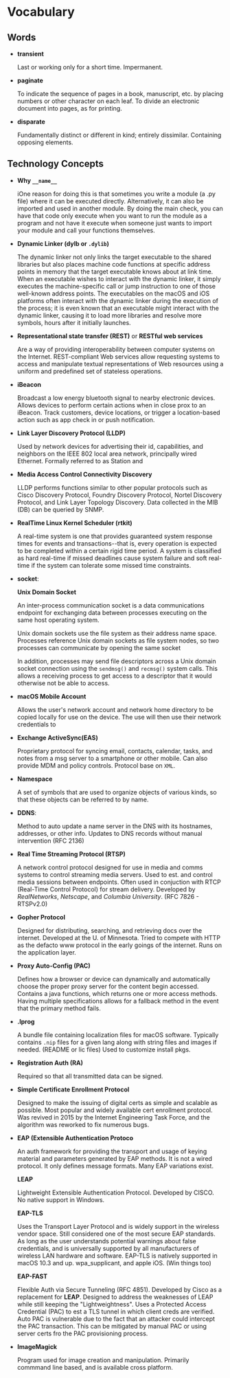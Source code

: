 # Vocabulary

## Words 

-   **transient**

    Last or working only for a short time. Impermanent.

-   **paginate**

    To indicate the sequence of pages in a book, manuscript, etc. by placing
    numbers or other character on each leaf. To divide an electronic document
    into pages, as for printing.

-   **disparate**

    Fundamentally distinct or different in kind; entirely dissimilar. Containing
    opposing elements.

## Technology Concepts 

-  **Why `__name__`** 

    iOne reason for doing this is that sometimes you write a module (a .py file)
    where it can be executed directly. Alternatively, it can also be imported
    and used in another module. By doing the main check, you can have that code
    only execute when you want to run the module as a program and not have it
    execute when someone just wants to import your module and call your 
    functions themselves.

-   **Dynamic Linker (dylb or `.dylib`)**

    The dynamic linker not only links the target executable to the shared
    libraries but also places machine code functions at specific address
    points in memory that the target executable knows about at link time.
    When an executable wishes to interact with the dynamic linker, it simply
    executes the machine-specific call or jump instruction to one of those 
    well-known address points. The executables on the macOS and iOS platforms
    often interact with the dynamic linker during the execution of the process;
    it is even known that an executable might interact with the dynamic linker,
    causing it to load more libraries and resolve more symbols, hours after it
    initially launches. 

-   **Representational state transfer (REST)** or **RESTful web services**

    Are a way of providing interoperability between computer systems on the 
    Internet. REST-compliant Web services allow requesting systems to access and 
    manipulate textual representations of Web resources using a uniform and 
    predefined set of stateless operations.

-   **iBeacon**

    Broadcast a low energy bluetooth signal to nearby electronic devices. Allows
    devices to perform certain actions when in close prox to an iBeacon. Track
    customers, device locations, or trigger a location-based action such as app
    check in or push notification.

-   **Link Layer Discovery Protocol (LLDP)** 

    Used by network devices for advertising their id, capabilities, and neighbors 
    on the IEEE 802 local area network, principally wired Ethernet.  Formally 
    referred to as Station and 

-   **Media Access Control Connectivity Discovery**

    LLDP performs functions similar to other popular protocols such as Cisco 
    Discovery Protocol, Foundry Discovery Protocol, Nortel Discovery Protocol, 
    and Link Layer Topology Discovery. Data collected in the MIB (DB) can be 
    queried by SNMP.

-   **RealTime Linux Kernel Scheduler (rtkit)**

    A real-time system is one that provides guaranteed system response times 
    for events and transactions--that is, every operation is expected to be 
    completed within a certain rigid time period. A system is classified as hard 
    real-time if missed deadlines cause system failure and soft real-time if the 
    system can tolerate some missed time constraints.

-   **socket**: 

    **Unix Domain Socket**

    An inter-process communication socket is a data communications endpoint for 
    exchanging data between processes executing on the same host operating system. 

    Unix domain sockets use the file system as their address name space.
    Processes reference Unix domain sockets as file system nodes, so two
    processes can communicate by opening the same socket

    In addition, processes may send file descriptors across a Unix domain socket
    connection using the `sendmsg()` and `recmsg()` system calls. This allows a
    receiving process to get access to a descriptor that it would otherwise not
    be able to access. 

-   **macOS Mobile Account**

    Allows the user's network account and network home directory to be copied locally
    for use on the device. The use will then use their network credentials to

-   **Exchange ActiveSync(EAS)**

    Proprietary protocol for syncing email, contacts, calendar, tasks, and notes
    from a msg server to a smartphone or other mobile. Can also provide MDM and
    policy controls. Protocol base on `XML`. 

-   **Namespace**

    A set of symbols that are used to organize objects of various kinds, so
    that these objects can be referred to by name.

-   **DDNS**:

    Method to auto update a name server in the DNS with its hostnames,
    addresses, or other info. Updates to DNS records without manual intervention (RFC 2136)

-   **Real Time Streaming Protocol (RTSP)**

    A network control protocol designed for use in media and comms systems to
    control streaming media servers. Used to est. and control media sessions
    between endpoints. Often used in conjuction with RTCP (Real-Time Control
    Protocol) for stream delivery. Developed by _RealNetworks_, _Netscape_, and
    _Columbia University_. (RFC 7826 - RTSPv2.0)

-   **Gopher Protocol**

    Designed for distributing, searching, and retrieving docs over the internet.
    Developed at the U. of Minnesota. Tried to compete with HTTP as the defacto
    www protocol in the early goings of the internet. Runs on the application
    layer. 

-   **Proxy Auto-Config (PAC)**

    Defines how a browser or device can dynamically and automatically choose the
    proper proxy server for the content begin accessed. Contains a java
    functions, which returns one or more access methods. Having multiple
    specifications allows for a fallback method in the event that the primary
    method fails.

-   **.lprog**

    A bundle file containing localization files for macOS software. Typically
    contains `.nip` files for a given lang along with string files and images if
    needed. (README or lic files) Used to customize install pkgs. 

-   **Registration Auth (RA)**

    Required so that all transmitted data can be signed.

-   **Simple Certificate Enrollment Protocol**

    Designed to make the issuing of digital certs as simple and scalable as
    possible. Most popular and widely available cert enrollment protocol. Was
    revived in 2015 by the Internet Engineering Task Force, and the algorithm
    was reworked to fix numerous bugs. 

-   **EAP (Extensible Authentication Protoco**

    An auth framework for providing the transport and usage of keying material
    and parameters generated by EAP methods. It is not a wired protocol. It only
    defines message formats. Many EAP variations exist. 

    **LEAP**

    Lightweight Extensible Authentication Protocol. Developed by CISCO. No
    native support in Windows. 

    **EAP-TLS**

    Uses the Transport Layer Protocol and is widely support in the wireless
    vendor space. Still considered one of the most secure EAP standards. As long
    as the user understands potential warnings about false credentials, and is
    universally supported by all manufacturers of wireless LAN hardware and
    software. EAP-TLS is natively supported in macOS 10.3 and up.
    wpa_supplicant, and apple iOS. (Win things too)

    **EAP-FAST**

    Flexible Auth via Secure Tunneling (RFC 4851). Developed by Cisco as a
    replacement for **LEAP**. Designed to address the weaknesses of LEAP while still
    keeping the "Lightweightness". Uses a Protected Access Credential (PAC) to
    est a TLS tunnel in which client creds are verified. Auto PAC is vulnerable
    due to the fact that an attacker could intercept the PAC transaction. This
    can be mitigated by manual PAC or using server certs fro the PAC
    provisioning process.

-   **ImageMagick**

    Program used for image creation and manipulation. Primarily commmand line
    based, and is available cross platform.


